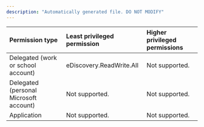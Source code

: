 ```yaml
---
description: "Automatically generated file. DO NOT MODIFY"
---
```


|Permission type|Least privileged permission|Higher privileged permissions|
|:---|:---|:---|
|Delegated (work or school account)|eDiscovery.ReadWrite.All|Not supported.|
|Delegated (personal Microsoft account)|Not supported.|Not supported.|
|Application|Not supported.|Not supported.|

